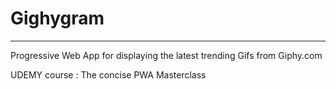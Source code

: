 # Gighygram 
----

Progressive Web App for displaying the latest trending Gifs from Giphy.com

UDEMY course : The concise PWA Masterclass

